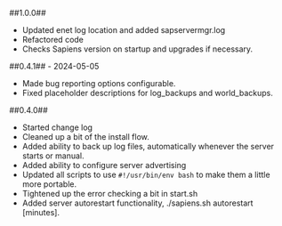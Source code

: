 ##1.0.0##
- Updated enet log location and added sapservermgr.log
- Refactored code
- Checks Sapiens version on startup and upgrades if necessary.

##0.4.1## - 2024-05-05
- Made bug reporting options configurable.
- Fixed placeholder descriptions for log_backups and world_backups.

##0.4.0##
- Started change log
- Cleaned up a bit of the install flow.
- Added ability to back up log files, automatically whenever the server starts or manual.
- Added ability to configure server advertising
- Updated all scripts to use ``#!/usr/bin/env bash`` to make them a little more portable.
- Tightened up the error checking a bit in start.sh
- Added server autorestart functionality, ./sapiens.sh autorestart [minutes].
